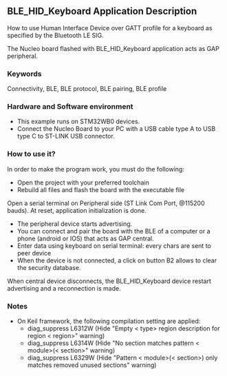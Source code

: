 ## __BLE_HID_Keyboard Application Description__

How to use Human Interface Device over GATT profile for a keyboard as specified by the Bluetooth LE SIG.

The Nucleo board flashed with BLE_HID_Keyboard application acts as GAP peripheral.

### __Keywords__

Connectivity, BLE, BLE protocol, BLE pairing, BLE profile

### __Hardware and Software environment__

  - This example runs on STM32WB0 devices.
  - Connect the Nucleo Board to your PC with a USB cable type A to USB type C to ST-LINK USB connector. 

### __How to use it?__

In order to make the program work, you must do the following:

 - Open the project with your preferred toolchain
 - Rebuild all files and flash the board with the executable file

 Open a serial terminal on Peripheral side (ST Link Com Port, @115200 bauds).
 At reset, application initialization is done.
  - The peripheral device starts advertising.
  -	You can connect and pair the board with the BLE of a computer or a phone (android or IOS) that acts as GAP central. 
  - Enter data using keyboard on serial terminal: every chars are sent to peer device
  - When the device is not connected, a click on button B2 allows to clear the security database.
		
 When central device disconnects, the BLE_HID_Keyboard device restart advertising and a reconnection is made.
 
### __Notes__
                                            
 - On Keil framework, the following compilation setting are applied:
   - diag_suppress L6312W          (Hide "Empty < type> region description for region < region>" warning)
   - diag_suppress L6314W          (Hide "No section matches pattern < module>(< section>" warning)
   - diag_suppress L6329W          (Hide "Pattern < module>(< section>) only matches removed unused sections" warning)
